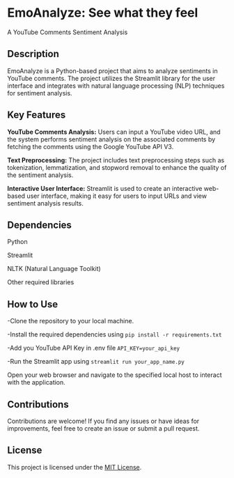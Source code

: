 # EmoAnalyze: See what they feel
A YouTube Comments Sentiment Analysis

## Description
EmoAnalyze is a Python-based project that aims to analyze sentiments in YouTube comments. The project utilizes the Streamlit library for the user interface and integrates with natural language processing (NLP) techniques for sentiment analysis.

## Key Features
**YouTube Comments Analysis:** Users can input a YouTube video URL, and the system performs sentiment analysis on the associated comments by fetching the comments using the Google YouTube API V3.

**Text Preprocessing:** The project includes text preprocessing steps such as tokenization, lemmatization, and stopword removal to enhance the quality of the sentiment analysis.

**Interactive User Interface:** Streamlit is used to create an interactive web-based user interface, making it easy for users to input URLs and view sentiment analysis results.

## Dependencies
Python

Streamlit

NLTK (Natural Language Toolkit)

Other required libraries

## How to Use
-Clone the repository to your local machine.

-Install the required dependencies using ```pip install -r requirements.txt```

-Add you YouTube API Key in .env file ```API_KEY=your_api_key```

-Run the Streamlit app using ```streamlit run your_app_name.py```

Open your web browser and navigate to the specified local host to interact with the application.

## Contributions
Contributions are welcome! If you find any issues or have ideas for improvements, feel free to create an issue or submit a pull request.

## License
This project is licensed under the [MIT License](LICENSE).
